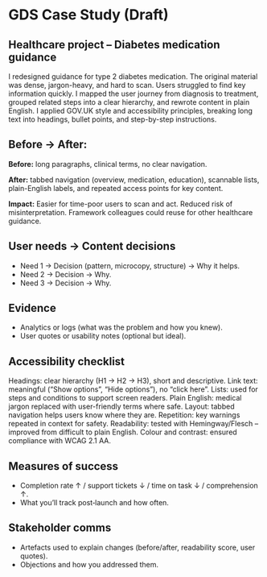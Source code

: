 # GDS Case Study (Draft)

## Healthcare project – Diabetes medication guidance
I redesigned guidance for type 2 diabetes medication. The original material was dense, jargon-heavy, and hard to scan. Users struggled to find key information quickly.
I mapped the user journey from diagnosis to treatment, grouped related steps into a clear hierarchy, and rewrote content in plain English. I applied GOV.UK style and accessibility principles, breaking long text into headings, bullet points, and step-by-step instructions.

## Before → After:
**Before:** long paragraphs, clinical terms, no clear navigation.

**After:**  tabbed navigation (overview, medication, education), scannable lists, plain-English labels, and repeated access points for key content.

**Impact:**
Easier for time-poor users to scan and act.
Reduced risk of misinterpretation.
Framework colleagues could reuse for other healthcare guidance.

## User needs → Content decisions
- Need 1 → Decision (pattern, microcopy, structure) → Why it helps.
- Need 2 → Decision → Why.
- Need 3 → Decision → Why.

## Evidence
- Analytics or logs (what was the problem and how you knew).
- User quotes or usability notes (optional but ideal).

## Accessibility checklist
Headings: clear hierarchy (H1 → H2 → H3), short and descriptive.
Link text: meaningful (“Show options”, “Hide options”), no “click here”.
Lists: used for steps and conditions to support screen readers.
Plain English: medical jargon replaced with user-friendly terms where safe.
Layout: tabbed navigation helps users know where they are.
Repetition: key warnings repeated in context for safety.
Readability: tested with Hemingway/Flesch – improved from difficult to plain English.
Colour and contrast: ensured compliance with WCAG 2.1 AA.

## Measures of success
- Completion rate ↑ / support tickets ↓ / time on task ↓ / comprehension ↑.
- What you’ll track post‑launch and how often.

## Stakeholder comms
- Artefacts used to explain changes (before/after, readability score, user quotes).
- Objections and how you addressed them.

